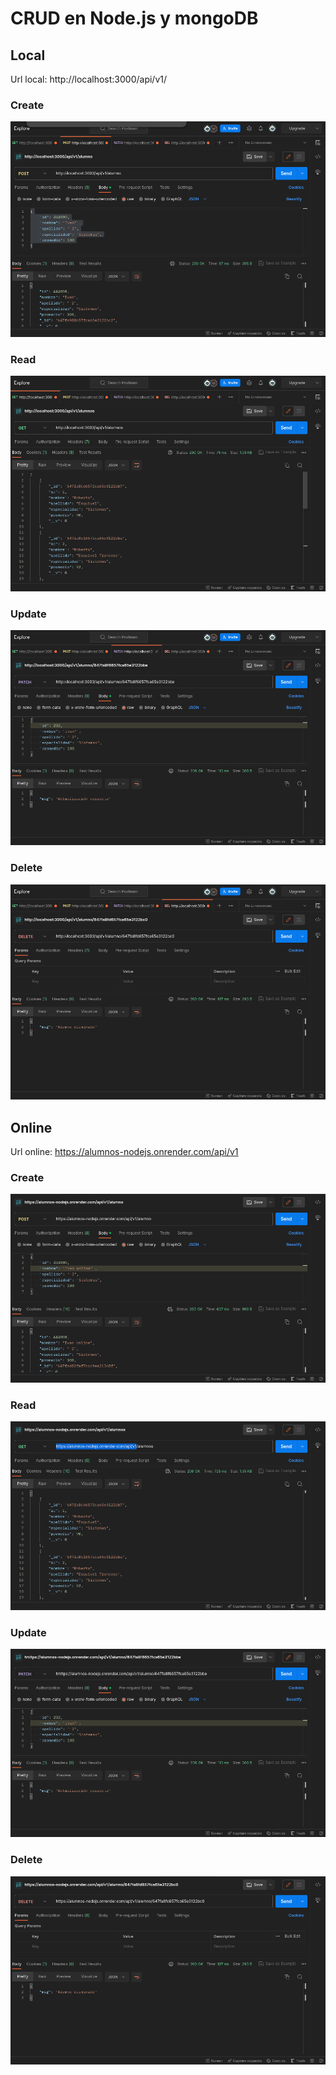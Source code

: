 # CRUD en Node.js y mongoDB <br>
## Local
Url local: http://localhost:3000/api/v1/<br>
### Create
![C](./uploads/img/1%20Crud.png)
### Read
![R](./uploads/img/2%20cRud.png)
### Update 
![U](./uploads/img/3%20crUd.png)
### Delete
![D](./uploads/img/4%20cruD.png)

## Online
Url online: https://alumnos-nodejs.onrender.com/api/v1
### Create
![C](./uploads/img/Crud%20online.png)
### Read
![R](./uploads/img/cRud%20online.png)
### Update
![U](./uploads/img/crUd%20online.png)
### Delete
![D](./uploads/img/cruD%20online.png)

